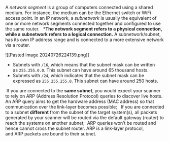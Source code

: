 A _network segment_ is a group of computers connected using a shared medium. For instance, the medium can be the Ethernet switch or WiFi access point. In an IP network, a _subnetwork_ is usually the equivalent of one or more network segments connected together and configured to use the same router.
 
***The network segment refers to a physical connection, while a subnetwork refers to a logical connection.** A subnetwork/subnet, has its own IP address range and is connected to a more extensive network via a router.

![[Pasted image 20240726224139.png]]

- Subnets with `/16`, which means that the subnet mask can be written as `255.255.0.0`. This subnet can have around 65 thousand hosts.
- Subnets with `/24`, which indicates that the subnet mask can be expressed as `255.255.255.0`. This subnet can have around 250 hosts.

 If you are connected to the **same subnet**, you would expect your scanner to rely on ARP (Address Resolution Protocol) queries to discover live hosts. An ARP query aims to get the hardware address (MAC address) so that communication over the link-layer becomes possible;
 
If you are connected to a subnet **different** from the subnet of the target system(s), all packets generated by your scanner will be routed via the default gateway (router) to reach the systems on another subnet;  ARP queries won’t be routed and hence cannot cross the subnet router. ARP is a link-layer protocol, and ARP packets are bound to their subnet.
